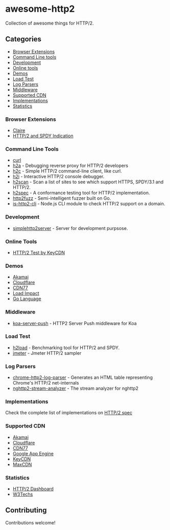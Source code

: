 # awesome-http2
Collection of awesome things for HTTP/2.

## Categories
- [Browser Extensions](#browser-extensions)
- [Command Line tools](#command-line-tools)
- [Development](#development)
- [Online tools](#online-tools)
- [Demos](#demos)
- [Load Test](#load-test)
- [Log Parsers](#log-parsers)
- [Middleware](#middleware)
- [Supported CDN](#supported-cdn)
- [Implementations](#implementations)
- [Statistics](#statistics)

### Browser Extensions

- [Claire](https://chrome.google.com/webstore/detail/claire/fgbpcgddpmjmamlibbaobboigaijnmkl)
- [HTTP/2 and SPDY Indication](https://chrome.google.com/webstore/detail/http2-and-spdy-indicator/mpbpobfflnpcgagjijhmgnchggcjblin)

### Command Line Tools
- [curl](https://curl.haxx.se/docs/http2.html)
- [h2a](https://github.com/summerwind/h2a) - Debugging reverse proxy for HTTP/2 developers
- [h2c](https://github.com/fstab/h2c) - Simple HTTP/2 command-line client, like curl.
- [h2i](https://github.com/golang/net/tree/master/http2/h2i) - Interactive HTTP/2 console debugger.
- [h2scan](https://github.com/jgrahamc/h2scan) - Scan a list of sites to see which support HTTPS, SPDY/3.1 and HTTP/2.
- [h2spec](https://github.com/summerwind/h2spec) - A conformance testing tool for HTTP/2 implementation.
- [http2fuzz](https://github.com/c0nrad/http2fuzz) - Semi-intelligent fuzzer built on Go.
- [is-http2-cli](https://github.com/stefanjudis/is-http2-cli) - Node.js CLI module to check HTTP/2 support on a domain.

### Development
- [simplehttp2server](https://github.com/GoogleChrome/simplehttp2server) - Server for development purpsose.

### Online Tools
- [HTTP/2 Test by KeyCDN](https://tools.keycdn.com/http2-test)

### Demos
- [Akamai](https://http2.akamai.com/demo)
- [Cloudflare](https://www.cloudflare.com/http2/)
- [CDN77](http://www.http2demo.io/)
- [Load Impact](http://http2.httptwo.com/entry/)
- [Go Language](https://http2.golang.org/)

### Middleware

- [koa-server-push](https://github.com/silenceisgolden/koa-server-push) - HTTP2 Server Push middleware for Koa

### Load Test
- [h2load](https://nghttp2.org/documentation/h2load.1.html) - Benchmarking tool for HTTP/2 and SPDY.
- [jmeter](https://github.com/syucream/jmeter-http2-plugin) - Jmeter HTTP/2 sampler

### Log Parsers
- [chrome-http2-log-parser](https://github.com/rmurphey/chrome-http2-log-parser) - Generates an HTML table representing Chrome's HTTP/2 net-internals
- [nghttp2-stream-analyzer](https://github.com/summerwind/nghttp2-stream-analyzer) - The stream analyzer for nghttp2

### Implementations
Check the complete list of implementations on [HTTP/2 spec](https://github.com/http2/http2-spec/wiki/Implementations)

### Supported CDN
- [Akamai](https://http2.akamai.com/)
- [Cloudflare](https://blog.cloudflare.com/introducing-http2/)
- [CDN77](https://www.cdn77.com/http2)
- [Google App Engine](http://googlecloudplatform.blogspot.de/2015/10/Full-Speed-Ahead-with-HTTP2-on-Google-Cloud-Platform.html)
- [KeyCDN](https://www.keycdn.com/blog/keycdn-http2-support/)
- [MaxCDN](https://www.maxcdn.com/blog/cdn-http2/)

### Statistics
- [HTTP/2 Dashboard](http://isthewebhttp2yet.com/measurements/overview.html)
- [W3Techs](http://w3techs.com/technologies/details/ce-http2/all/all)


## Contributing

Contributions welcome!
